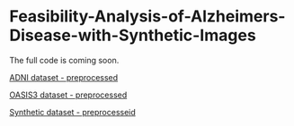 # Feasibility-Analysis-of-Alzheimers-Disease-with-Synthetic-Images
The full code is coming soon.


[ADNI dataset - preprocessed](https://drive.google.com/drive/folders/1u8LkYuQNJFR6RHcOwzbEVAT-mg_48Ig1?usp=sharin)

[OASIS3 dataset - preprocessed](https://drive.google.com/drive/folders/1CtqjEuX7RvQ_bW8_XrcyKeH5yhl1MfEK?usp=sharing)

[Synthetic dataset - preprocesseid](https://drive.google.com/drive/folders/1ASD7syGzjv7k37CprH74xKvJ8dzwwDqS?usp=sharing)
